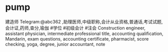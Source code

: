 # pump
建造师 Telegram:@abc362 ,助理医师,中级职称,会计从业资格,普通话,考试试题,会计证,药师,查分,瑜伽 #学位 #初级会计 #注会 Construction engineer, assistant physician, intermediate professional title, accounting qualification, Mandarin, exam questions, accounting certificate, pharmacist, score checking, yoga, degree, junior accountant, note
